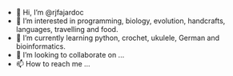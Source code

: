 - 👋 Hi, I’m @rjfajardoc
- 👀 I’m interested in programming, biology, evolution, handcrafts, languages, travelling and food.
- 🌱 I’m currently learning python, crochet, ukulele, German and bioinformatics.
- 💞️ I’m looking to collaborate on ...
- 📫 How to reach me ...

<!---
rjfajardoc/rjfajardoc is a ✨ special ✨ repository because its `README.md` (this file) appears on your GitHub profile.
You can click the Preview link to take a look at your changes.
--->
